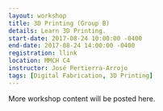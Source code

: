 ```yaml
---
layout: workshop
title: 3D Printing (Group B)
details: Learn 3D Printing.
start-date: 2017-08-24 10:00:00 -0400
end-date: 2017-08-24 14:00:00 -0400
registration: llink
location: MMCH C4
instructor: José Pertierra-Arrojo
tags: [Digital Fabrication, 3D Printing]
---
```


More workshop content will be posted here.